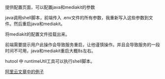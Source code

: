 提供配置页面，可以配置java和mediakit的参数



java调用shell脚本，前端传入 .env文件的所有参数，我重新写入这些参数到文件。然后重启java和mediakit。



将mediakit的配置文件挂载出来。



前端需要提示用户此操作会导致服务重启，让他谨慎操作。并且会导致服务的一段时间不可用，java和mediakit重启大概8s左右。





hutool 中 runtimeUtil工具可以执行shell脚本。

[阿里云文章中的例子](https://developer.aliyun.com/article/947315?accounttraceid=50ad6f6d043b4d948dc6ad4cef576750pyfi)